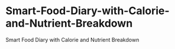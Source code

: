 # Smart-Food-Diary-with-Calorie-and-Nutrient-Breakdown
Smart Food Diary with Calorie and Nutrient Breakdown

